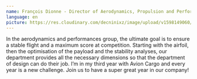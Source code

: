 ```yaml
---
name: François Dionne - Director of Aerodynamics, Propulsion and Performance
language: en
picture: https://res.cloudinary.com/decninixz/image/upload/v1598149060/Frank_lohzwn.jpg
---
```

In the aerodynamics and performances group, the ultimate goal is to ensure a stable flight and a maximum score at competition. Starting with the airfoil, then the optimisation of the payload and the stability analyses, our department provides all the necessary dimensions so that the department of design can do their job. I’m in my third year with Avion Cargo and every year is a new challenge. Join us to have a super great year in our company!
